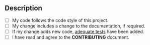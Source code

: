 ## Description

<!-- Describe technically what your patch does. -->

<!-- Why is this change required? What problem does it solve? -->

<!-- Why is this patch will make a better world? -->

<!-- How does this look? Add a screenshot if you can -->

<!-- Annotate your PR with label proper labels (architecture impacted, type of improvement, etc.)  

## Checklist

<!-- N.B.: Your patch won't be reviewed unless fulfilling the following base requirements: -->
<!--- Put an `x` in all the boxes that are complete, or that don't apply -->
- [ ] My code follows the code style of this project.
- [ ] My change includes a change to the documentation, if required.
- [ ] If my change adds new code, [adequate tests](docs/testing.md) have been added.
- [ ] I have read and agree to the **CONTRIBUTING** document.
